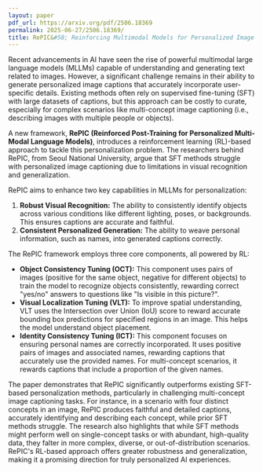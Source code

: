 ```yaml
---
layout: paper
pdf_url: https://arxiv.org/pdf/2506.18369
permalink: 2025-06-27/2506.18369/
title: RePIC&#58; Reinforcing Multimodal Models for Personalized Image Captioning
---
```




Recent advancements in AI have seen the rise of powerful multimodal large language models (MLLMs) capable of understanding and generating text related to images. However, a significant challenge remains in their ability to generate personalized image captions that accurately incorporate user-specific details. Existing methods often rely on supervised fine-tuning (SFT) with large datasets of captions, but this approach can be costly to curate, especially for complex scenarios like multi-concept image captioning (i.e., describing images with multiple people or objects).

A new framework, **RePIC (Reinforced Post-Training for Personalized Multi-Modal Language Models)**, introduces a reinforcement learning (RL)-based approach to tackle this personalization problem. The researchers behind RePIC, from Seoul National University, argue that SFT methods struggle with personalized image captioning due to limitations in visual recognition and generalization.

RePIC aims to enhance two key capabilities in MLLMs for personalization:
1.  **Robust Visual Recognition:** The ability to consistently identify objects across various conditions like different lighting, poses, or backgrounds. This ensures captions are accurate and faithful.
2.  **Consistent Personalized Generation:** The ability to weave personal information, such as names, into generated captions correctly.

The RePIC framework employs three core components, all powered by RL:
*   **Object Consistency Tuning (OCT):** This component uses pairs of images (positive for the same object, negative for different objects) to train the model to recognize objects consistently, rewarding correct "yes/no" answers to questions like "Is <name> visible in this picture?".
*   **Visual Localization Tuning (VLT):** To improve spatial understanding, VLT uses the Intersection over Union (IoU) score to reward accurate bounding box predictions for specified regions in an image. This helps the model understand object placement.
*   **Identity Consistency Tuning (ICT):** This component focuses on ensuring personal names are correctly incorporated. It uses positive pairs of images and associated names, rewarding captions that accurately use the provided names. For multi-concept scenarios, it rewards captions that include a proportion of the given names.

The paper demonstrates that RePIC significantly outperforms existing SFT-based personalization methods, particularly in challenging multi-concept image captioning tasks. For instance, in a scenario with four distinct concepts in an image, RePIC produces faithful and detailed captions, accurately identifying and describing each concept, while prior SFT methods struggle. The research also highlights that while SFT methods might perform well on single-concept tasks or with abundant, high-quality data, they falter in more complex, diverse, or out-of-distribution scenarios. RePIC's RL-based approach offers greater robustness and generalization, making it a promising direction for truly personalized AI experiences.
